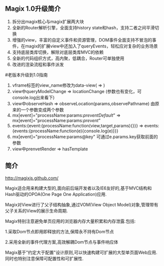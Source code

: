 ﻿## Magix 1.0升级简介

1. 拆分出magix核心与magix扩展两大块
2. 全新的Router解析引擎，全面支持history state和hash，支持二者之间平滑切换
3. 增强的view，丰富的自定义事件和资源管理，DOM事件全面支持不冒泡的事件，在magix的扩展view中还加入了queryEvents，轻松应对复杂的业务场景
4. 支持底层类库切换，解除对底层类库MVC的依赖
5. 全新的代码组织方式，高内聚，低耦合，Router可单独使用
6. 改进的渲染流程和事件派发

#老版本升级到1.0指南
1. vframe标签的view_name修改为data-view(<vframe view_name=""></vframe> => <vframe data-view=""></vframe>)
2. view中queryModelChange => locationChange (参数也有变化，可console.log出来看下)
3. view中observeHash => observeLocation(params,observePathname) 由原来的一个参数变成两个参数
4. mx[event]="processName:params:_preventDefault_" => mx[event]="processName:params:_prevent_"
5. events:{event:{processName:function(view,target,params){}}} => events:{events:{processName:function(e){console.log(e)}}}
6. mx[event]="processName:params@key" 可通过e.params.key获取前面的参数
7. view中prenvetRender => hasTemplate



## 简介

<http://magixjs.github.com/>

Magix适合用来构建大型的,面向前后端开发者以及IE6友好的,基于MVC结构和Hash驱动的OPOA(One Page One Application)应用.

Magix对View进行了父子结构抽象,通过VOM(View Object Model)对象,管理带有父子关系的View的展示生命周期.

Magix特别注意避免单页应用的浏览器内存大量积累和内存泄露.包括:

1.采取Dom节点即用即释放的方法,保障永不持有Dom节点

2.采用全新的事件代理方案,高效解耦Dom节点与事件响应体

Magix基于"约定大于配置"设计原则,可以快速构建可扩展的大型单页面Web应用.同时也特别注意保障可配置性和可扩展性.
